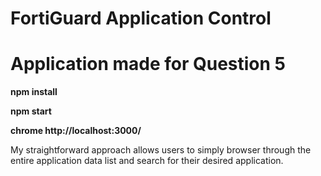 # FortiGuard Application Control 

Application made for Question 5
===================================

**npm install**

**npm start**

**chrome http://localhost:3000/**

My straightforward approach allows users to simply browser through the entire application data list and search for their desired application.
